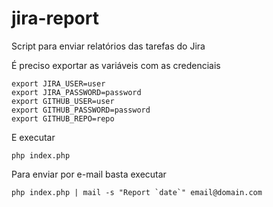 # jira-report
Script para enviar relatórios das tarefas do Jira

É preciso exportar as variáveis com as credenciais

    export JIRA_USER=user
    export JIRA_PASSWORD=password
    export GITHUB_USER=user
    export GITHUB_PASSWORD=password
    export GITHUB_REPO=repo

E executar
    
    php index.php

Para enviar por e-mail basta executar

    php index.php | mail -s "Report `date`" email@domain.com